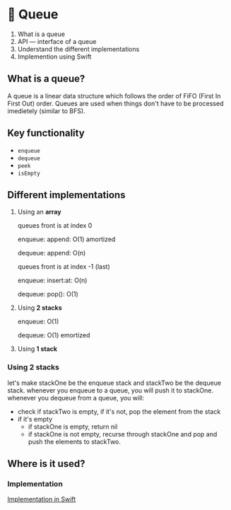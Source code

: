 
# :couple: Queue

1. What is a queue
2. API — interface of a queue
3. Understand the different implementations
5. Implemention using Swift

## What is a queue?

A queue is a linear data structure which follows the order of FiFO (First In First Out) order. Queues are used when things don't have to be processed imedietely (similar to BFS).

## Key functionality

- `enqueue`
- `dequeue`
- `peek`
- `isEmpty`

## Different implementations

1. Using an **array**

    queues front is at index 0

    enqueue: append: O(1) amortized

    dequeue: append: O(n)

    queues front is at index -1 (last)

    enqueue: insert:at: O(n)

    dequeue: pop(): O(1)

2. Using **2 stacks**

    enqueue: O(1)

    dequeue: O(1) emortized

3. Using **1 stack**

### Using 2 stacks

let's make stackOne be the enqueue stack and stackTwo be the dequeue stack. 
whenever you enqueue to a queue, you will push it to stackOne.
whenever you dequeue from a queue, you will:
  - check if stackTwo is empty, if it's not, pop the element from the stack
  - if it's empty
      - if stackOne is empty, return nil 
      - if stackOne is not empty, recurse through stackOne and pop and push the elements to stackTwo.

## Where is it used?

### Implementation

[Implementation in Swift](https://github.com/RinniSwift/Computer-Science-with-iOS/blob/main/DataStructures/Queue.playground/Contents.swift)
